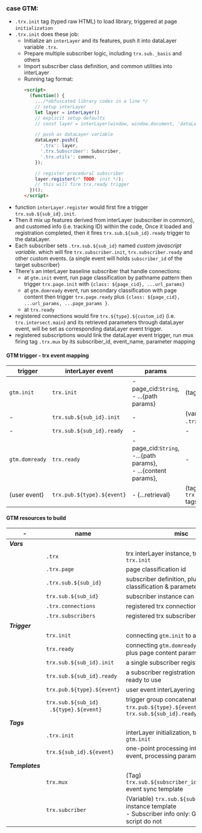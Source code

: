 
### case GTM:

- `.trx.init` tag (typed raw HTML) to load library, triggered at page `initialization`
- `.trx.init` does these job:
  - Initialize an `interLayer` and its features, push it into dataLayer variable `.trx`.
  - Prepare multiple subscriber logic, including `trx.sub._basis` and others
  - Import subscriber class definition, and common utilities into interLayer
  - Running tag format:
    ```HTML
    <script>
      (function() {
        .../*obfuscated library codes in a line */
        // setup interLayer
        let layer = interLayer()
        // explicit setup defaults
        // const layer = interLayer(window, window.document, 'dataLayer');

        // push as dataLayer variable
        dataLayer.push({
          '.trx': layer,
          '.trx.Subscriber': Subscriber,
          '.trx.utils': common,
        });

        // register procedural subscriber
        layer.register(/* TODO: init */);
        // this will fire trx.ready trigger
      })();
    </script>
    ```
- function `interLayer.register` would first fire a trigger `trx.sub.${sub_id}.init`. 
- Then it mix up features derived from interLayer (subscriber in common), and customed info (i.e. tracking ID) within the code, 
Once it loaded and registration completed, then it fires `trx.sub.${sub_id}.ready` trigger to the dataLayer.
- Each subscriber sets `.trx.sub.${sub_id}` named *custom javascript variable*. which will fire `trx.subscriber.init`, `trx.subscriber.ready` and other custom events. (a single event will holds `subscriber_id` of the target subscriber)
- There's an interLayer baseline subscriber that handle connections:
  - at `gtm.init` event, run page classification by pathname pattern then trigger `trx.page.init` with `{class: ${page_cid}, ...url_params}`
  - at `gtm.domready` event, run secondary classification with page content then trigger `trx.page.ready` plus `{class: ${page_cid}, ...url_params, ...page_params }`.
  - at `trx.ready`
- registered connections would fire `trx.${type}.${custom_id}` (i.e. `trx.intersect.main`) and its retrieved parameters through dataLayer event, will be set as corresponding dataLayer event trigger.
- registered subscriptions would link the dataLayer event trigger, run mux firing tag `.trx.mux` by its subscriber_id, event_name, parameter mapping

#### GTM trigger - trx event mapping

| trigger | interLayer event | params | gtm tag/var |
|---------|------------------|----------|-----|
| `gtm.init` | `trx.init`    | - page_cid:`String`,<br /> - ...{path params} | (tag) `.trx.init` |
| -   | `trx.sub.${sub_id}.init`| - | (var) `.trx.sub.${sub_id}`... |
| -  | `trx.sub.${sub_id}.ready` | - | - |
| `gtm.domready` | `trx.ready` | - page_cid:`String`, <br /> -...{path params}, <br /> - ...{content params}, | - |
| (user event) | `trx.pub.${type}.${event}` | - {...retrieval} | (tag) `trx.mux` templated `trx.${sub_id}.${event}` tags |

#### GTM resources to build

| - | name | misc |
|---| --- | --- |
| ***Vars*** ||
| | `.trx` | trx interLayer instance, try to set at `trx.init` |
| | `.trx.page` | page classification id |
| | `.trx.sub.${sub_id}` | subscriber definition, plus page path classification & parameterizing |
| | `trx.sub.${sub_id}` | subscriber instance can fire event |
| | `.trx.connections` | registered trx connections at sync |
| | `.trx.subscribers` | registered trx subscriber ids |
| ***Trigger*** ||
| | `trx.init` | connecting `gtm.init` to a trx event |
| | `trx.ready` | connecting `gtm.domready` to a trx event, plus page content parameterizing |
| | `trx.sub.${sub_id}.init` | a single subscriber registration started |
| | `trx.sub.${sub_id}.ready` | a subscriber registration completed, ready to use |
| | `trx.pub.${type}.${event}` | user event interLayering |
| | `trx.sub.${sub_id}`<br /> &nbsp; `.${type}.${event}` | trigger group concatenates `trx.pub.${type}.${event}` AND `trx.sub.${sub_id}.ready`
| ***Tags*** ||
| | `.trx.init` | interLayer initialization, triggered at `gtm.init` |
| | `trx.${sub_id}.${event}` | one-point processing interLayer pub event, processing parameters |
| ***Templates*** ||
| | `trx.mux` | (Tag) `trx.sub.${subscriber_id}.${event_id}` event sync template |
| | `trx.subcriber` | (Variable) `trx.sub.${subscriber_id}` instance template <br />  - Subscriber info only: GTM template script do not  |


